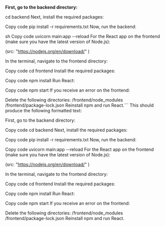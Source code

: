 
**First, go to the backend directory:**


cd backend
Next, install the required packages:


Copy code
pip install -r requirements.txt
Now, run the backend:

sh
Copy code
uvicorn main:app --reload
For the React app on the frontend (make sure you have the latest version of Node.js):

(src: "https://nodejs.org/en/download/" )

In the terminal, navigate to the frontend directory:


Copy code
cd frontend
Install the required packages:


Copy code
npm install
Run React:


Copy code
npm start
If you receive an error on the frontend:

Delete the following directories:
/frontend/node_modules
/frontend/package-lock.json
Reinstall npm and run React.```
This should produce the following formatted text:

First, go to the backend directory:


Copy code
cd backend
Next, install the required packages:


Copy code
pip install -r requirements.txt
Now, run the backend:


Copy code
uvicorn main:app --reload
For the React app on the frontend (make sure you have the latest version of Node.js):

(src: "https://nodejs.org/en/download/" )

In the terminal, navigate to the frontend directory:


Copy code
cd frontend
Install the required packages:


Copy code
npm install
Run React:


Copy code
npm start
If you receive an error on the frontend:

Delete the following directories:
/frontend/node_modules
/frontend/package-lock.json
Reinstall npm and run React.
